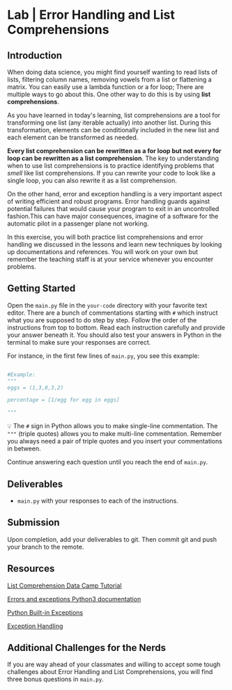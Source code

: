 

# Lab | Error Handling and List Comprehensions

## Introduction

When doing data science, you might find yourself wanting to read lists of lists, filtering column names, removing vowels from a list or flattening a matrix. You can easily use a lambda function or a for loop; There are multiple ways to go about this. One other way to do this is by using **list comprehensions**.

As you have learned in today's learning, list comprehensions are a tool for transforming one list (any iterable actually) into another list. During this transformation, elements can be conditionally included in the new list and each element can be transformed as needed.

**Every list comprehension can be rewritten as a for loop but not every for loop can be rewritten as a list comprehension**. The key to understanding when to use list comprehensions is to practice identifying problems that *smell* like list comprehensions. If you can rewrite your code to look like a single loop, you can also rewrite it as a list comprehension. 

On the other hand, error and exception handling is a very important aspect of writing efficient and robust programs. Error handling guards against potential failures that would cause your program to exit in an uncontrolled fashion.This can have major consequences, imagine of a software for the automatic pilot in a passenger plane not working. 

In this exercise, you will both practice list comprehensions and error handling we discussed in the lessons and learn new techniques by looking up documentations and references. You will work on your own but remember the teaching staff is at your service whenever you encounter problems.


## Getting Started

Open the `main.py` file in the `your-code` directory with your favorite text editor. There are a bunch of commentations starting with `#` which instruct what you are supposed to do step by step. Follow the order of the instructions from top to bottom. Read each instruction carefully and provide your answer beneath it. You should also test your answers in Python in the terminal to make sure your responses are correct. 

For instance, in the first few lines of `main.py`, you see this example:

```python

#Example: 
""" 
eggs = (1,3,8,3,2)

percentage = [1/egg for egg in eggs]

"""

```

:bulb: The `#` sign in Python allows you to make single-line commentation. The `"""` (triple quotes) allows you to make multi-line commentation. Remember you always need a pair of triple quotes and you insert your commentations in between.

Continue answering each question until you reach the end of `main.py`.

## Deliverables

- `main.py` with your responses to each of the instructions.

## Submission

Upon completion, add your deliverables to git. Then commit git and push your branch to the remote.

## Resources

[List Comprehension Data Camp Tutorial](https://www.datacamp.com/community/tutorials/python-list-comprehension)

[Errors and exceptions Python3 documentation](https://docs.python.org/3/tutorial/errors.html)

[Python Built-in Exceptions](https://docs.python.org/3/library/exceptions.html#built-in-exceptions)

[Exception Handling](https://www.datacamp.com/community/tutorials/exception-handling-python)

## Additional Challenges for the Nerds

If you are way ahead of your classmates and willing to accept some tough challenges about Error Handling and List Comprehensions, you will find three bonus questions in `main.py`.
